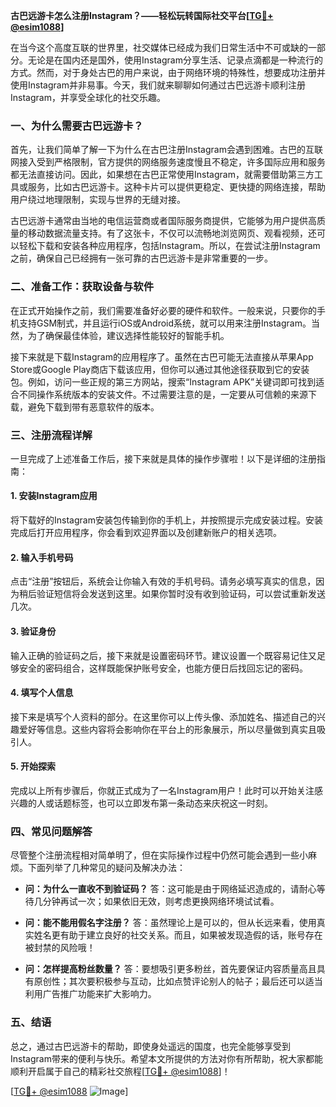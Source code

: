 **古巴远游卡怎么注册Instagram？——轻松玩转国际社交平台[[TG💪+ @esim1088](https://t.me/s/esim1088)]**

在当今这个高度互联的世界里，社交媒体已经成为我们日常生活中不可或缺的一部分。无论是在国内还是国外，使用Instagram分享生活、记录点滴都是一种流行的方式。然而，对于身处古巴的用户来说，由于网络环境的特殊性，想要成功注册并使用Instagram并非易事。今天，我们就来聊聊如何通过古巴远游卡顺利注册Instagram，并享受全球化的社交乐趣。

### 一、为什么需要古巴远游卡？

首先，让我们简单了解一下为什么在古巴注册Instagram会遇到困难。古巴的互联网接入受到严格限制，官方提供的网络服务速度慢且不稳定，许多国际应用和服务都无法直接访问。因此，如果想在古巴正常使用Instagram，就需要借助第三方工具或服务，比如古巴远游卡。这种卡片可以提供更稳定、更快捷的网络连接，帮助用户绕过地理限制，实现与世界的无缝对接。

古巴远游卡通常由当地的电信运营商或者国际服务商提供，它能够为用户提供高质量的移动数据流量支持。有了这张卡，不仅可以流畅地浏览网页、观看视频，还可以轻松下载和安装各种应用程序，包括Instagram。所以，在尝试注册Instagram之前，确保自己已经拥有一张可靠的古巴远游卡是非常重要的一步。

### 二、准备工作：获取设备与软件

在正式开始操作之前，我们需要准备好必要的硬件和软件。一般来说，只要你的手机支持GSM制式，并且运行iOS或Android系统，就可以用来注册Instagram。当然，为了确保最佳体验，建议选择性能较好的智能手机。

接下来就是下载Instagram的应用程序了。虽然在古巴可能无法直接从苹果App Store或Google Play商店下载该应用，但你可以通过其他途径获取到它的安装包。例如，访问一些正规的第三方网站，搜索“Instagram APK”关键词即可找到适合不同操作系统版本的安装文件。不过需要注意的是，一定要从可信赖的来源下载，避免下载到带有恶意软件的版本。

### 三、注册流程详解

一旦完成了上述准备工作后，接下来就是具体的操作步骤啦！以下是详细的注册指南：

#### 1. 安装Instagram应用
将下载好的Instagram安装包传输到你的手机上，并按照提示完成安装过程。安装完成后打开应用程序，你会看到欢迎界面以及创建新账户的相关选项。

#### 2. 输入手机号码
点击“注册”按钮后，系统会让你输入有效的手机号码。请务必填写真实的信息，因为稍后验证短信将会发送到这里。如果你暂时没有收到验证码，可以尝试重新发送几次。

#### 3. 验证身份
输入正确的验证码之后，接下来就是设置密码环节。建议设置一个既容易记住又足够安全的密码组合，这样既能保护账号安全，也能方便日后找回忘记的密码。

#### 4. 填写个人信息
接下来是填写个人资料的部分。在这里你可以上传头像、添加姓名、描述自己的兴趣爱好等信息。这些内容将会影响你在平台上的形象展示，所以尽量做到真实且吸引人。

#### 5. 开始探索
完成以上所有步骤后，你就正式成为了一名Instagram用户！此时可以开始关注感兴趣的人或话题标签，也可以立即发布第一条动态来庆祝这一时刻。

### 四、常见问题解答

尽管整个注册流程相对简单明了，但在实际操作过程中仍然可能会遇到一些小麻烦。下面列举了几种常见的疑问及解决办法：

- **问：为什么一直收不到验证码？**
  答：这可能是由于网络延迟造成的，请耐心等待几分钟再试一次；如果依旧无效，则考虑更换网络环境试试看。
  
- **问：能不能用假名字注册？**
  答：虽然理论上是可以的，但从长远来看，使用真实姓名更有助于建立良好的社交关系。而且，如果被发现造假的话，账号存在被封禁的风险哦！

- **问：怎样提高粉丝数量？**
  答：要想吸引更多粉丝，首先要保证内容质量高且具有原创性；其次要积极参与互动，比如点赞评论别人的帖子；最后还可以适当利用广告推广功能来扩大影响力。

### 五、结语

总之，通过古巴远游卡的帮助，即使身处遥远的国度，也完全能够享受到Instagram带来的便利与快乐。希望本文所提供的方法对你有所帮助，祝大家都能顺利开启属于自己的精彩社交旅程[[TG💪+ @esim1088](https://t.me/s/esim1088)]！

[[TG💪+ @esim1088](https://t.me/s/esim1088) ![Image](https://i.postimg.cc/4NQfJmqS/Snipaste-2025-05-13-00-14-12.png)]